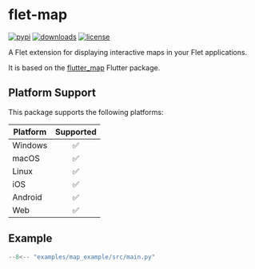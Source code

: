 # flet-map

[![pypi](https://img.shields.io/pypi/v/flet-map.svg)](https://pypi.python.org/pypi/flet-map)
[![downloads](https://static.pepy.tech/badge/flet-map/month)](https://pepy.tech/project/flet-map)
[![license](https://img.shields.io/github/license/flet-dev/flet-map.svg)](https://github.com/flet-dev/flet-map/blob/main/LICENSE)

A Flet extension for displaying interactive maps in your Flet applications.

It is based on the [flutter_map](https://pub.dev/packages/flutter_map) Flutter package.

## Platform Support

This package supports the following platforms:

| Platform | Supported |
|----------|:---------:|
| Windows  |     ✅     |
| macOS    |     ✅     |
| Linux    |     ✅     |
| iOS      |     ✅     |
| Android  |     ✅     |
| Web      |     ✅     |

## Example

```python title="main.py"
--8<-- "examples/map_example/src/main.py"
``` 
